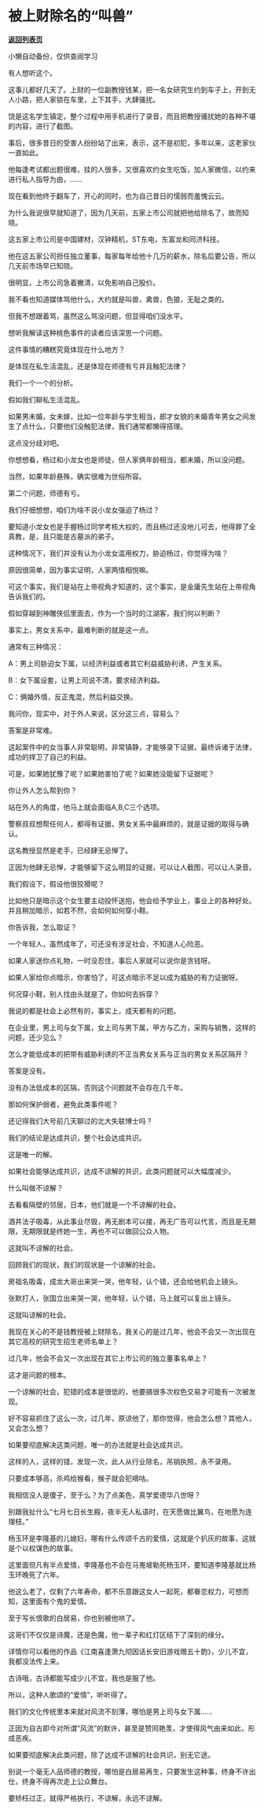 # 被上财除名的“叫兽”

[**返回列表页**](/gzh/记忆承载3)

小懒自动备份，仅供查阅学习

有人想听这个。

  

这事儿都好几天了。上财的一位副教授钱某，把一名女研究生约到车子上，开到无人小路，把人家锁在车里，上下其手，大肆骚扰。

  

饶是这名学生镇定，整个过程中用手机进行了录音，而且把教授骚扰她的各种不堪的内容，进行了截图。

  

事后，很多昔日的受害人纷纷站了出来，表示，这不是初犯，多年以来，这老家伙一直如此。

  

他每逢考试都出题很难，挂的人很多，又很喜欢约女生吃饭，加人家微信，以约来进行私人指导为由，......

  

现在看到他终于翻车了，开心的同时，也为自己昔日的懦弱而羞愧云云。

  

为什么我说很早就知道了，因为几天前，五家上市公司就把他给除名了，故而知晓。

  

这五家上市公司是中国建材，汉钟精机，ST东电，东富龙和同济科技。

  

他在这五家公司担任独立董事，每家每年给他十几万的薪水，除名后要公告，所以几天前市场早已知晓。

  

很明显，上市公司急着撇清，以免影响自己股价。

  

我不看也知道媒体骂他什么，大约就是叫兽，禽兽，色狼，无耻之类的。

  

但我不想跟着骂，虽然这么骂没问题，但显得咱们没水平。

  

想听我解读这种桃色事件的读者应该深思一个问题。

  

这件事情的糟糕究竟体现在什么地方？

  

是体现在私生活混乱，还是体现在师德有亏并且触犯法律？

  

我们一个一个的分析。

  

假如我们聊私生活混乱。

  

如果男未婚，女未嫁，比如一位年龄与学生相当，郎才女貌的未婚青年男女之间发生了点什么，只要他们没触犯法律，我们通常都懒得搭理。

  

这点没分歧对吧。

  

你想想看，杨过和小龙女也是师徒，但人家俩年龄相当，都未婚，所以没问题。

  

当然，如果年龄悬殊，确实很难为世俗所容。

  

第二个问题，师德有亏。

  

我们仔细想想，咱们为啥不说小龙女强迫了杨过？

  

要知道小龙女也是手握杨过同学考核大权的，而且杨过还没地儿可去，他得罪了全真教，是，且只能是古墓派的弟子。

  

这种情况下，我们并没有认为小龙女滥用权力，胁迫杨过，你觉得为啥？

  

原因很简单，因为事实证明，人家两情相悦嘛。

  

可这个事实，我们是站在上帝视角才知道的，这个事实，是金庸先生站在上帝视角告诉我们的。

  

假如穿越到神雕侠侣里面去，作为一个当时的江湖客，我们何以判断？

  

事实上，男女关系中，最难判断的就是这一点。

  

通常有三种情况：

  

A：男上司胁迫女下属，以经济利益或者其它利益威胁利诱，产生关系。

B：女下属设套，让男上司说不清，要求经济利益。

C：俩婚外情，反正鬼混，然后利益交换。

  

我问你，现实中，对于外人来说，区分这三点，容易么？

  

答案是非常难。

  

这起案件中的女当事人非常聪明，非常镇静，才能够录下证据，最终诉诸于法律，成功的捍卫了自己的利益。

  

可是，如果她犹豫了呢？如果她害怕了呢？如果她没能留下证据呢？

  

你让外人怎么帮到你？  
  

站在外人的角度，他马上就会面临A,B,C三个选项。

  

警察叔叔想帮任何人，都得有证据，男女关系中最麻烦的，就是证据的取得与确认。

  

这名教授显然是老手，已经肆无忌惮了。

  

正因为他肆无忌惮，才能够留下这么明显的证据，可以让人截图，可以让人录音。

  

我们假设下，假设他很狡猾呢？

  

比如他只是暗示这个女生要主动投怀送抱，他会给予学业上，事业上的各种好处。并且稍加暗示，如若不然，会如何如何穿小鞋。

  

你告诉我，怎么取证？  
  

一个年轻人，虽然成年了，可还没有涉足社会，不知道人心险恶。

  

如果人家送你点礼物，一时没忍住，事后人家就可以说你是贪钱呀。

  

如果人家给你点暗示，你害怕了，可这点暗示不足以成为威胁的有力证据呀。

  

何况穿小鞋，别人找由头就是了，你如何去拆穿？

  

我说的都是社会上必然有的，事实上，成天都有的问题。

  

在企业里，男上司与女下属，女上司与男下属，甲方与乙方，采购与销售，这样的问题，还少见么？

  

怎么才能低成本的把带有威胁利诱的不正当男女关系与正当的男女关系区隔开？

  

答案是没有。

  

没有办法低成本的区隔，否则这个问题就不会存在几千年。

  

那如何保护弱者，避免此类事件呢？

  

还记得我们大号前几天聊过的北大失联博士吗？

  

我们的结论是达成共识，整个社会达成共识。

  

这是唯一的解。

  

如果社会能够达成共识，达成不谅解的共识，此类问题就可以大幅度减少。

  

什么叫做不谅解？

  

去看看隔壁的邻居，日本，他们就是一个不谅解的社会。

  

酒井法子吸毒，从此事业尽毁，再无剧本可以接，再无广告可以代言，而且是无期限，无期限就是终她一生，再也不可以做回公众人物。

  

这就叫不谅解的社会。

  

回顾我们的现状，我们的现状是一个谅解的社会。

  

房祖名吸毒，成龙大哥出来哭一哭，他年轻，认个错，还会给他机会上镜头。

  

张默打人，张国立出来哭一哭，他年轻，认个错，马上就可以复出上镜头。

  

这就叫谅解的社会。

  

我现在关心的不是钱教授被上财除名，我关心的是过几年，他会不会又一次出现在其它高校的研究生招生老师名单上？

  

过几年，他会不会又一次出现在其它上市公司的独立董事名单上？

  

这才是问题的根本。

  

一个谅解的社会，犯错的成本是很低的，他要搞很多次权色交易才可能有一次被发现。

  

好不容易抓住了这么一次，过几年，原谅他了，那你觉得，他会怎么想？其他人，又会怎么想？

  

如果要彻底解决这类问题，唯一的办法就是社会达成共识。

  

这样的人，这样的错，发现一次，此人从行业除名，吊销执照，永不录用。

  

只要成本够高，杀鸡给猴看，猴子就会犯嘀咕。

  

我相信没人是傻子，至于么？为了点美色，真学爱德华八世呀？

  

别跟我扯什么“七月七日长生殿，夜半无人私语时，在天愿做比翼鸟，在地愿为连理枝。”  

  

杨玉环是李隆基的儿媳妇，哪有什么传颂千古的爱情，这就是个扒灰的故事，这就是个以权谋色的故事。

  

这里面但凡有半点爱情，李隆基也不会在马嵬坡勒死杨玉环，要知道李隆基就比杨玉环晚死了六年。  

  

他这么老了，仅剩了六年寿命，都不乐意跟这女人一起死，都眷恋权力，可想而知，这里面有个鬼的爱情。

  

至于写长恨歌的白居易，你也别被他哄了。  

  

这哥们不仅仅是诗魔，还是色魔，他一辈子和红灯区结下了深刻的缘分。

  

详情你可以看他的作品《江南喜逢萧九彻因话长安旧游戏赠五十韵》，少儿不宜，我都没法传上来。

  

古诗哦，古诗都能写成少儿不宜，我也是服了他。

  

所以，这种人歌颂的“爱情”，听听得了。  

  

我们的文化传统里本来就对风流不刻薄，哪怕是男上司与女下属......

  

正因为自古即今对所谓“风流”的默许，甚至是赞同艳羡，才使得风气由来如此，形成恶疾。

  

如果要彻底解决此类问题，除了达成不谅解的社会共识，别无它途。

  

别说一个毫无人品师德的教授，哪怕是白居易再生，只要发生这种事，终身不许出仕，终身不得再次走上公众舞台。

  

要矫枉过正，就得严格执行，不谅解，永远不谅解。

